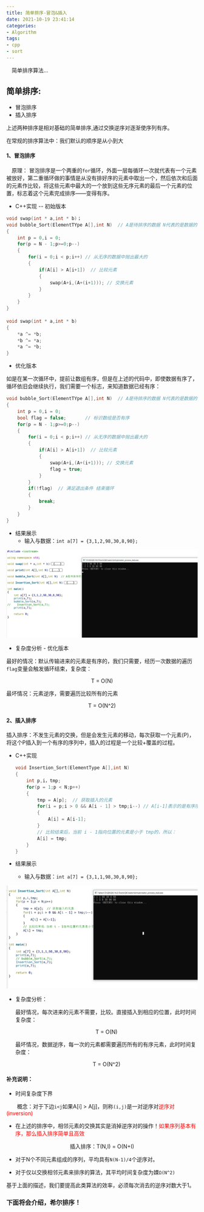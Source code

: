 ```yaml
---
title: 简单排序-冒泡&插入
date: 2021-10-19 23:41:14
categories:
- Algorithm
tags:
- cpp
- sort
---
```


<p>
&ensp;&ensp;简单排序算法...
</p>

<!-- more -->

## 简单排序:

- 冒泡排序
- 插入排序

上述两种排序是相对基础的简单排序,通过交换逆序对逐渐使序列有序。

在常规的排序算法中：我们默认的顺序是从小到大

#### 1、冒泡排序

&ensp;&ensp;原理： 冒泡排序是一个两重的`for`循环，外面一层每循环一次就代表有一个元素被放好，第二重循环做的事情是从没有排好序的元素中取出一个，然后依次和后面的元素作比较，将这些元素中最大的一个放到这些无序元素的最后一个元素的位置，标志着这个元素完成排序——变得有序。

- C++实现 -- 初始版本

```c++
void swap(int * a,int * b)；
void bubble_Sort(ElementTYpe A[],int N)  // A是待排序的数据 N代表的是数据的个数
{
    int p = 0,i = 0;
  	for(p = N - 1;p>=0;p--)
    {
        for(i = 0;i < p;i++) // 从无序的数据中抛出最大的
        {
            if(A[i] > A[i+1])  // 比较元素
            {
                swap(A+i,(A+(i+1))); // 交换元素 
            }
        }
    }
}

void swap(int * a,int * b)
{
    *a ^= *b;
    *b ^= *a;
    *a ^= *b;
}
```

- 优化版本

如是在某一次循环中，提前让数组有序，但是在上述的代码中，即使数据有序了，循环依旧会继续执行，我们需要一个标志，来知道数据已经有序：

```C++
void bubble_Sort(ElementTYpe A[],int N)  // A是待排序的数据 N代表的是数据的个数
{
    int p = 0,i = 0;
    bool flag = false;       // 标识数组是否有序
  	for(p = N - 1;p>=0;p--)
    {
        for(i = 0;i < p;i++) // 从无序的数据中抛出最大的
        {
            if(A[i] > A[i+1])  // 比较元素
            {
                swap(A+i,(A+(i+1))); // 交换元素
                flag = true;
            }
        }
        if(!flag)  // 满足退出条件 结束循环
        {
            break; 
        }
    }
}
```
- 结果展示
  - 输入与数据：`int a[7] = {3,1,2,98,30,8,90};`

![](https://raw.githubusercontent.com/CuntBoy/images/main/blog/sort/bubble_sort.png)

- 复杂度分析 - 优化版本

最好的情况：默认传输进来的元素是有序的，我们只需要，经历一次数据的遍历`flag`变量会触发循环结束，复杂度：

<center>T = O(N)</center>

最坏情况：元素逆序，需要遍历比较所有的元素

<center>T = O(N^2)</center>

#### 2、插入排序

插入排序：不发生元素的交换，但是会发生元素的移动，每次获取一个元素(P)，将这个P插入到一个有序的序列中，插入的过程是一个比较+覆盖的过程。

- C++实现 

  ```C++
  void Insertion_Sort(ElementType A[],int N)
  {
      int p,i，tmp;
      for(p = 1;p < N;p++)
      {
          tmp = A[p];  // 获取插入的元素 
          for(i = p;i > 0 && A[i - 1] > tmp;i--) // A[i-1]表示的是有序序列中的最大元素
          {
              A[i] = A[i-1];
          }
          // 比较结束后，当前 i - 1指向位置的元素是小于 tmp的，所以：
          A[i] = tmp;
      }
  }
  ```

- 结果展示

  - 输入与数据：`int a[7] = {3,1,1,98,30,8,90};`

![](https://raw.githubusercontent.com/CuntBoy/images/main/blog/sort/insertion_sort.png)

- 复杂度分析：

  最好情况，每次进来的元素不需要，比较。直接插入到相应的位置，此时时间复杂度：

  <center>T = O(N)</center>

  最坏情况，数据逆序，每一次的元素都需要遍历所有的有序元素，此时时间复杂度：

  <center>T = O(N^2)</center>

#### 补充说明：

- 时间复杂度下界

&ensp;&ensp;&ensp;&ensp;概念：对于下边`i<j`如果A[i] > A[j]，则称`(i,j)`是一对逆序对<font color=red>逆序对(inversion)</font>

- 在上述的排序中，相邻元素的交换其实是消掉逆序对的操作！<font color=red>如果序列基本有序，那么插入排序简单且高效</font>

<center>插入排序：T(N,I) = O(N+I)</center>

- 对于N个不同元素组成的序列，平均具有`N(N-1)/4`个逆序对。

- 对于仅以交换相邻元素来排序的算法，其平均时间复杂度为婐`Ω(N^2)`

基于上面的描述，我们要提高此类算法的效率，必须每次消去的逆序对数大于1。

### 下面将会介绍，希尔排序！

